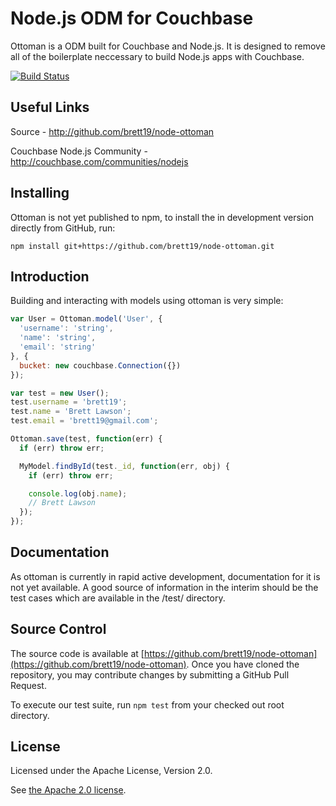 # Node.js ODM for Couchbase

Ottoman is a ODM built for Couchbase and Node.js.  It is designed to remove all
of the boilerplate neccessary to build Node.js apps with Couchbase.

[![Build Status](https://api.travis-ci.org/brett19/node-ottoman.png)](https://travis-ci.org/brett19/node-ottoman)


## Useful Links

Source - http://github.com/brett19/node-ottoman

Couchbase Node.js Community - http://couchbase.com/communities/nodejs


## Installing

Ottoman is not yet published to npm, to install the in development version
directly from GitHub, run:
```
npm install git+https://github.com/brett19/node-ottoman.git
```


## Introduction

Building and interacting with models using ottoman is very simple:

```javascript
var User = Ottoman.model('User', {
  'username': 'string',
  'name': 'string',
  'email': 'string'
}, {
  bucket: new couchbase.Connection({})
});

var test = new User();
test.username = 'brett19';
test.name = 'Brett Lawson';
test.email = 'brett19@gmail.com';

Ottoman.save(test, function(err) {
  if (err) throw err;

  MyModel.findById(test._id, function(err, obj) {
    if (err) throw err;

    console.log(obj.name);
    // Brett Lawson
  });
});

```

## Documentation

As ottoman is currently in rapid active development, documentation for it is
not yet available.  A good source of information in the interim should be the
test cases which are available in the /test/ directory.


## Source Control

The source code is available at
[https://github.com/brett19/node-ottoman](https://github.com/brett19/node-ottoman).
Once you have cloned the repository, you may contribute changes by submitting
a GitHub Pull Request.

To execute our test suite, run `npm test` from your checked out root directory.

## License

Licensed under the Apache License, Version 2.0.

See [the Apache 2.0 license](http://www.apache.org/licenses/LICENSE-2.0).
